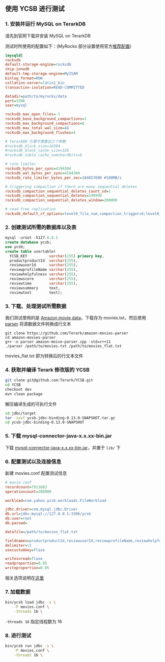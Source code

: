 ## 使用 YCSB 进行测试

### 1. 安装并运行 MySQL on TerarkDB

请先到官网下载并安装 MySQL on TerarkDB

测试时所使用的配置如下：(MyRocks 部分设置使用官方[推荐配置](https://github.com/facebook/mysql-5.6/wiki/my.cnf-tuning))
```ini
[mysqld]
rocksdb
default-storage-engine=rocksdb
skip-innodb
default-tmp-storage-engine=MyISAM
binlog_format=ROW
collation-server=latin1_bin
transaction-isolation=READ-COMMITTED

datadir=path/to/myrocks/data
port=3306
user=mysql

rocksdb_max_open_files=-1
rocksdb_base_background_compactions=1
rocksdb_max_background_compactions=8
rocksdb_max_total_wal_size=4G
rocksdb_max_background_flushes=4

# TerarkDB 引擎不需要这三个参数
#rocksdb_block_size=16384
#rocksdb_block_cache_size=32G
#rocksdb_table_cache_numshardbits=6

# rate limiter
rocksdb_bytes_per_sync=4194304
rocksdb_wal_bytes_per_sync=4194304
rocksdb_rate_limiter_bytes_per_sec=104857600 #100MB/s

# triggering compaction if there are many sequential deletes
rocksdb_compaction_sequential_deletes_count_sd=1
rocksdb_compaction_sequential_deletes=199999
rocksdb_compaction_sequential_deletes_window=200000

# read free replication
rocksdb_default_cf_options=level0_file_num_compaction_trigger=4;level0_slowdown_writes_trigger=10;level0_stop_writes_trigger=15;memtable_prefix_bloom_size_ratio=0.05;
```

### 2. 创建测试所需的数据库以及表
```sql
mysql -uroot -h127.0.0.1
create database ycsb;
use ycsb;
create table usertable(
  YCSB_KEY          varchar(255) primary key,
  productproductId  varchar(255),
  reviewuserId      varchar(255),
  reviewprofileName varchar(255),
  reviewhelpfulness varchar(255),
  reviewscore       varchar(255),
  reviewtime        varchar(255),
  reviewsummary     text,
  reviewtext        text);
```

### 3. 下载、处理测试所需数据
我们测试使用的是 [Amazon movie data](https://snap.stanford.edu/data/web-Movies.html)，下载存为 movies.txt，然后使用 [parser](https://github.com/Terark/amazon-movies-parser.git) 将源数据文件转换成行文本
```
git clone https://github.com/Terark/amazon-movies-parser
cd amazon-movies-parser
g++ -o parser amazon-moive-parser.cpp -std=c++11
./parser /path/to/movies.txt /path/to/movies_flat.txt
```
movies_flat.txt 即为转换后的行文本文件

### 4. 获取并编译 Terark 修改版的 YCSB
```bash
git clone git@github.com:Terark/YCSB.git
cd YCSB
checkout dev
mvn clean package
```

解压编译生成的可执行文件
```bash
cd jdbc/target
tar -zxvf ycsb-jdbc-binding-0.13.0-SNAPSHOT.tar.gz
cd ycsb-jdbc-binding-0.13.0-SNAPSHOT
```
### 5. 下载 mysql-connector-java-x.x.xx-bin.jar
下载 [mysql-connector-java-x.x.xx-bin.jar](https://dev.mysql.com/downloads/connector/j/5.1.html)，并置于 `lib/` 下

### 6. 配置测试以及连接信息
新建 movies.conf 配置测试信息
```ini
# movie.conf
recordcount=7911683
operationcount=200000

workload=com.yahoo.ycsb.workloads.FileWorkload

jdbc.driver=com.mysql.jdbc.Driver
db.url=jdbc:mysql://127.0.0.1:3306/ycsb
db.user=root
db.passwd=

datafile=/path/to/movies_flat.txt

fieldnames=productproductId,reviewuserId,reviewprofileName,reviewhelpfulness,reviewscore,reviewtime,reviewsummary,reviewtext
delimiter=\t
usecustomkey=flase

writeinread=flase
readproportion=0.95
writeproportion=0.05
```
相关选项说明在[这里](https://github.com/Terark/YCSB/blob/dev/README-terark.md)

### 7. 加载数据
```bash
bin/ycsb load jdbc -s \
    -P movies.conf \
    -threads 16 \
```
`-threads 16` 指定线程数为 16

### 8. 进行测试
```bash
bin/ycsb run jdbc -s \
    -P movies.conf \
    -threads 16 \
```

